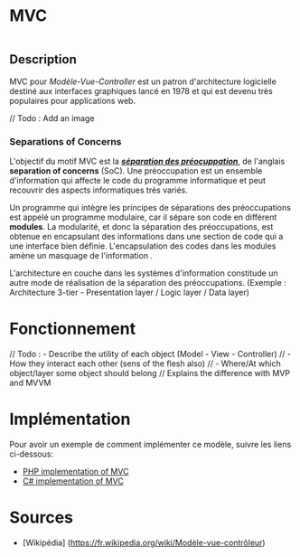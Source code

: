# MVC

```N’essayez pas d’utiliser MVC en tant que modèle de conception structurel unique, mais plutôt en tant que guide pour une bonne architecture d’application, ou un ensemble de modèles de conception pouvant résoudre certains de nos problèmes.
```
## Description
MVC pour _Modèle-Vue-Controller_ est un patron d'architecture logicielle destiné aux interfaces graphiques lancé en 1978 et qui est devenu très populaires pour applications web.

// Todo : Add an image

### Separations of Concerns
L'objectif du motif MVC est la [___séparation des préocuppation___](https://fr.wikipedia.org/wiki/Séparation_des_préoccupations), de l'anglais __separation of concerns__ (SoC). Une préoccupation est un ensemble d'information qui affecte le code du programme informatique et peut recouvrir des aspects informatiques très variés.

Un programme qui intègre les principes de séparations des préoccupations est appelé un programme modulaire, car il sépare son code en différent __modules__. La modularité, et donc la séparation des préoccupations, est obtenue en encapsulant des informations dans une section de code qui a une interface bien définie. L'encapsulation des codes dans les modules amène un masquage de l'information .

L'architecture en couche dans les systèmes d'information constitude un autre mode de réalisation de la séparation des préoccupations. (Exemple : Architecture 3-tier - Presentation layer / Logic layer / Data layer)


# Fonctionnement

// Todo : - Describe the utility of each object (Model - View - Controller)
// - How they interact each other (sens of the flesh also)
// - Where/At which object/layer some object should belong
// Explains the difference with MVP and MVVM

# Implémentation
Pour avoir un exemple de comment implémenter ce modèle, suivre les liens ci-dessous:
- [PHP implementation of MVC]()
- [C# implementation of MVC]()



# Sources
- [Wikipédia] (https://fr.wikipedia.org/wiki/Modèle-vue-contrôleur)
